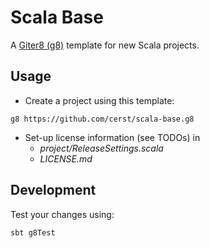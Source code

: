 # Scala Base
A [Giter8 (g8)](https://github.com/foundweekends/giter8) template for new Scala projects.  


## Usage
* Create a project using this template:
```
g8 https://github.com/cerst/scala-base.g8
```
* Set-up license information (see TODOs) in
  * _project/ReleaseSettings.scala_
  * _LICENSE.md_

## Development
Test your changes using:
```
sbt g8Test
```